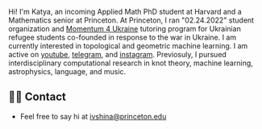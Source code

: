---
---

Hi! I'm Katya, an incoming Applied Math PhD student at Harvard and a Mathematics senior at Princeton. At Princeton, I ran "02.24.2022" student organization and [Momentum 4 Ukraine](https://momentumai.org/momentum4ukraine) tutoring program for Ukrainian refugee students co-founded in response to the war in Ukraine. I am currently interested in topological and geometric machine learning. I am active on [youtube](https://www.youtube.com/channel/UCwt427dz_HUxJ7AV4C-n8IQ), [telegram](https://t.me/katiai), and [instagram](https://www.instagram.com/katya.ivshina/). Previosuly, I pursued interdisciplinary computational research in knot theory, machine learning, astrophysics, language, and music.  
 
## 👋🏻 Contact

- Feel free to say hi at ivshina@princeton.edu
 
